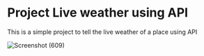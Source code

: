 # Project Live weather using API
 This is a simple project to tell the live weather of a place using API 

![Screenshot (609)](https://user-images.githubusercontent.com/57504080/132134249-c023def6-8e5a-4369-822c-e74f760d9482.png)
